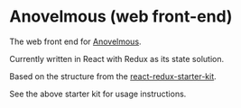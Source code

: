 # Anovelmous (web front-end)

The web front end for [Anovelmous](https://github.com/anovelmous-dev-squad/anovelmous).

Currently written in React with Redux as its state solution.

Based on the structure from the [react-redux-starter-kit](https://github.com/davezuko/react-redux-starter-kit).

See the above starter kit for usage instructions.
